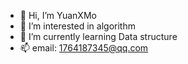 - 👋 Hi, I’m YuanXMo
- 👀 I’m interested in algorithm
- 🌱 I’m currently learning Data structure
- 📫 email: 1764187345@qq.com
